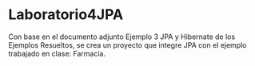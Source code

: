 # Laboratorio4JPA
Con base en el documento adjunto Ejemplo 3 JPA y Hibernate de los Ejemplos Resueltos, se crea un proyecto que integre JPA con el ejemplo trabajado en clase: Farmacia.
